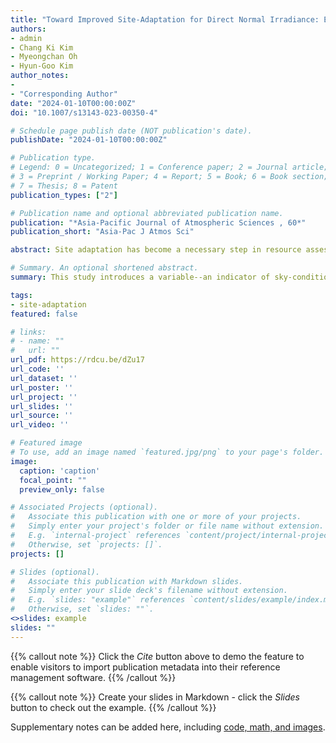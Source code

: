 ```yaml
---
title: "Toward Improved Site-Adaptation for Direct Normal Irradiance: Exploiting Sky-Condition Classification for Improved Regression-Based, Quantile-Based, and Neural Network Models"
authors:
- admin
- Chang Ki Kim
- Myeongchan Oh
- Hyun-Goo Kim
author_notes:
- 
- "Corresponding Author"
date: "2024-01-10T00:00:00Z"
doi: "10.1007/s13143-023-00350-4"

# Schedule page publish date (NOT publication's date).
publishDate: "2024-01-10T00:00:00Z"

# Publication type.
# Legend: 0 = Uncategorized; 1 = Conference paper; 2 = Journal article;
# 3 = Preprint / Working Paper; 4 = Report; 5 = Book; 6 = Book section;
# 7 = Thesis; 8 = Patent
publication_types: ["2"]

# Publication name and optional abbreviated publication name.
publication: "*Asia-Pacific Journal of Atmospheric Sciences , 60*"
publication_short: "Asia-Pac J Atmos Sci"

abstract: Site adaptation has become a necessary step in resource assessment for ensuring the bankability of a renewable energy project. The process involves collecting short-term observation data to correct the long-term dataset available from the satellite-derived models, which could thus provide a more accurate estimate of the solar resource data. This study aims to enhance the site-adaptation of direct normal irradiance, as its correction remains notably challenging in comparison to global horizontal irradiance due to its larger error, which is often attributed to the complexity of cloud modeling. A new methodology for site-adaptation is proposed that exploits the use of a new indicator variable that describes the correctness of sky-condition classification by the clear-sky index. This variable has dual applications within the context of site adaptation: firstly, it is employed in the two-step binning procedure subsequent to the conventional clear-sky binning during preprocessing, and secondly, it serves as an additional input feature in machine-learning-based site adaptation. The results show that the former method can reduce the mean bias error to a mere 0.4%, while the latter is better for reducing large discrepancies as shown by the lower root mean squared error.

# Summary. An optional shortened abstract.
summary: This study introduces a variable--an indicator of sky-condition classification correctness--to be applied in two novel methodologies of site-adaptation. The use of this variable resulting in improved performance, notably in the substantial reduction of MBE toward a near-perfect value (almost 0).

tags:
- site-adaptation
featured: false

# links:
# - name: ""
#   url: ""
url_pdf: https://rdcu.be/dZu17
url_code: ''
url_dataset: ''
url_poster: ''
url_project: ''
url_slides: ''
url_source: ''
url_video: ''

# Featured image
# To use, add an image named `featured.jpg/png` to your page's folder. 
image:
  caption: 'caption'
  focal_point: ""
  preview_only: false

# Associated Projects (optional).
#   Associate this publication with one or more of your projects.
#   Simply enter your project's folder or file name without extension.
#   E.g. `internal-project` references `content/project/internal-project/index.md`.
#   Otherwise, set `projects: []`.
projects: []

# Slides (optional).
#   Associate this publication with Markdown slides.
#   Simply enter your slide deck's filename without extension.
#   E.g. `slides: "example"` references `content/slides/example/index.md`.
#   Otherwise, set `slides: ""`.
<>slides: example
slides: ""
---
```



{{% callout note %}}
Click the *Cite* button above to demo the feature to enable visitors to import publication metadata into their reference management software.
{{% /callout %}}

{{% callout note %}}
Create your slides in Markdown - click the *Slides* button to check out the example.
{{% /callout %}}

Supplementary notes can be added here, including [code, math, and images](https://wowchemy.com/docs/writing-markdown-latex/).
